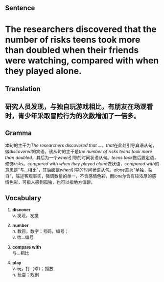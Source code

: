 ## Sentence

<h1>The researchers discovered that the number of risks teens took more than doubled when their friends were watching, compared with when they played alone.</h1>

## Translation

<h2>研究人员发现，与独自玩游戏相比，有朋友在场观看时，青少年采取冒险行为的次数增加了一倍多。</h2>

## Gramma     

本句的主干为*The researchers discovered that ...*。*that*在此处引导宾语从句，做*discovered*的宾语。该从句的主干是*the number of risks teens took more than doubled*，其后为一个*when*引导的时间状语从句。*teens took*做后置定语，修饰*risks*。*compared with when they played alone*做状语，*compared with*的意思是“与...相比”，其后面跟*when*引导的时间状语从句。*alone*意为“单独，独自”，陈述客观事实，强调数量的单一，不含感情色彩，而*lonely*含有较浓厚的感情色彩，可指人感到孤独，也可以指地方偏僻。      

## Vocabulary   

1. **discover**     
v. 发现，发觉       

2. **number**         
n. 数目，数字；号码，编号；        
v. 给...编号        

3. **compare with**          
与...相比         

4. **play**         
v. 玩，打（球）；播放        
n. 玩耍；戏剧         
